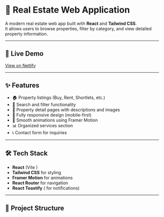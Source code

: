 # 🏡 Real Estate Web Application

A modern real estate web app built with **React** and **Tailwind CSS**.  
It allows users to browse properties, filter by category, and view detailed property information.  

---

## 🚀 Live Demo
[View on Netlify](https://comfortproperties123.netlify.app)

---

## ✨ Features
- 🏠 Property listings (Buy, Rent, Shortlets, etc.)  
- 🔎 Search and filter functionality  
- 📄 Property detail pages with descriptions and images  
- 📱 Fully responsive design (mobile-first)  
- 🎨 Smooth animations using Framer Motion  
- 📊 Organized services section  
- 📞 Contact form for inquiries  

---

## 🛠️ Tech Stack
- **React** (Vite )  
- **Tailwind CSS** for styling  
- **Framer Motion** for animations  
- **React Router** for navigation  
- **React Toastify** ( for notifications)  

---

## 📂 Project Structure 

